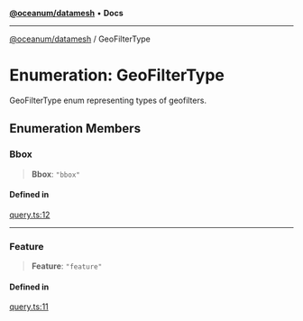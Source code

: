 [**@oceanum/datamesh**](../README.md) • **Docs**

***

[@oceanum/datamesh](../README.md) / GeoFilterType

# Enumeration: GeoFilterType

GeoFilterType enum representing types of geofilters.

## Enumeration Members

### Bbox

> **Bbox**: `"bbox"`

#### Defined in

[query.ts:12](https://github.com/oceanum-io/oceanum-js/blob/2a3d0b3c7de398029b2a7ac8bdc8bdd7f540f7d6/packages/datamesh/src/lib/query.ts#L12)

***

### Feature

> **Feature**: `"feature"`

#### Defined in

[query.ts:11](https://github.com/oceanum-io/oceanum-js/blob/2a3d0b3c7de398029b2a7ac8bdc8bdd7f540f7d6/packages/datamesh/src/lib/query.ts#L11)
